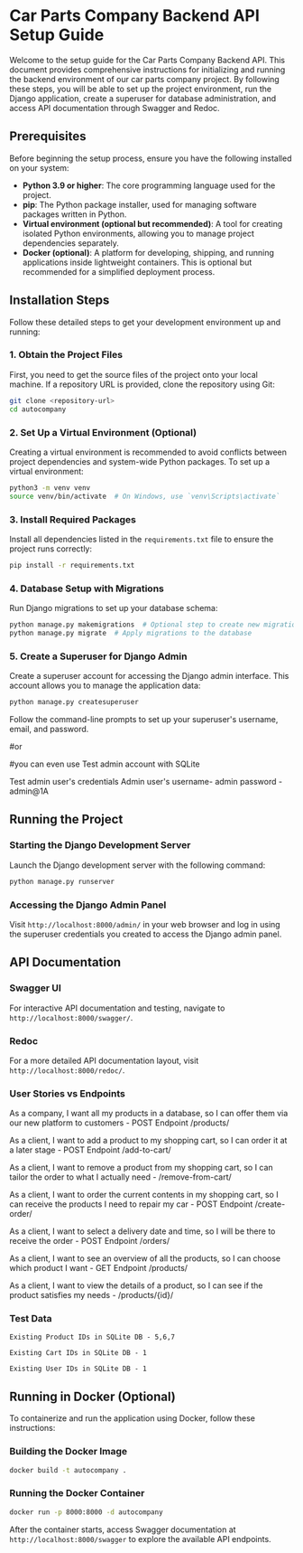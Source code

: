 # Car Parts Company Backend API Setup Guide

Welcome to the setup guide for the Car Parts Company Backend API. This document provides comprehensive instructions for initializing and running the backend environment of our car parts company project. By following these steps, you will be able to set up the project environment, run the Django application, create a superuser for database administration, and access API documentation through Swagger and Redoc.

## Prerequisites

Before beginning the setup process, ensure you have the following installed on your system:

- **Python 3.9 or higher**: The core programming language used for the project.
- **pip**: The Python package installer, used for managing software packages written in Python.
- **Virtual environment (optional but recommended)**: A tool for creating isolated Python environments, allowing you to manage project dependencies separately.
- **Docker (optional)**: A platform for developing, shipping, and running applications inside lightweight containers. This is optional but recommended for a simplified deployment process.

## Installation Steps

Follow these detailed steps to get your development environment up and running:

### 1. Obtain the Project Files

First, you need to get the source files of the project onto your local machine. If a repository URL is provided, clone the repository using Git:

```bash
git clone <repository-url>
cd autocompany
```

### 2. Set Up a Virtual Environment (Optional)

Creating a virtual environment is recommended to avoid conflicts between project dependencies and system-wide Python packages. To set up a virtual environment:

```bash
python3 -m venv venv
source venv/bin/activate  # On Windows, use `venv\Scripts\activate`
```

### 3. Install Required Packages

Install all dependencies listed in the `requirements.txt` file to ensure the project runs correctly:

```bash
pip install -r requirements.txt
```

### 4. Database Setup with Migrations

Run Django migrations to set up your database schema:

```bash
python manage.py makemigrations  # Optional step to create new migrations based on model changes
python manage.py migrate  # Apply migrations to the database
```

### 5. Create a Superuser for Django Admin

Create a superuser account for accessing the Django admin interface. This account allows you to manage the application data:

```bash
python manage.py createsuperuser
```

Follow the command-line prompts to set up your superuser's username, email, and password.

#or 

#you can even use Test admin account with SQLite

Test admin user's  credentials
Admin user's username- admin
password - admin@1A


## Running the Project

### Starting the Django Development Server

Launch the Django development server with the following command:

```bash
python manage.py runserver
```

### Accessing the Django Admin Panel

Visit `http://localhost:8000/admin/` in your web browser and log in using the superuser credentials you created to access the Django admin panel.

## API Documentation

### Swagger UI

For interactive API documentation and testing, navigate to `http://localhost:8000/swagger/`.

### Redoc

For a more detailed API documentation layout, visit `http://localhost:8000/redoc/`.

### User Stories vs Endpoints

As a company, I want all my products in a database, so I can offer them via our new platform to customers - POST Endpoint   /products/

As a client, I want to add a product to my shopping cart, so I can order it at a later stage - POST Endpoint  /add-to-cart/

As a client, I want to remove a product from my shopping cart, so I can tailor the order to what I actually need - /remove-from-cart/

As a client, I want to order the current contents in my shopping cart, so I can receive the products I need to repair my car - POST Endpoint  /create-order/

As a client, I want to select a delivery date and time, so I will be there to receive the order - POST Endpoint /orders/


As a client, I want to see an overview of all the products, so I can choose which product I want - GET Endpoint  /products/

As a client, I want to view the details of a product, so I can see if the product satisfies my needs - /products/{id}/

### Test Data

    Existing Product IDs in SQLite DB - 5,6,7

    Existing Cart IDs in SQLite DB - 1

    Existing User IDs in SQLite DB - 1 

## Running in Docker (Optional)

To containerize and run the application using Docker, follow these instructions:

### Building the Docker Image

```bash
docker build -t autocompany .
```

### Running the Docker Container

```bash
docker run -p 8000:8000 -d autocompany
```

After the container starts, access Swagger documentation at `http://localhost:8000/swagger` to explore the available API endpoints.

